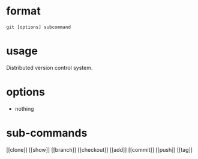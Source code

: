 # format

`git [options] subcommand`
# usage

  Distributed version control system.
# options

- nothing
# sub-commands

[[clone]]
[[show]]
[[branch]]
[[checkout]]
[[add]]
[[commit]]
[[push]]
[[tag]]